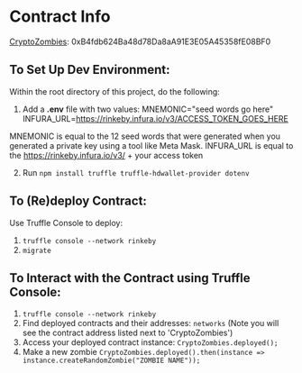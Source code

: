 # Contract Info
[CryptoZombies](https://rinkeby.etherscan.io/address/0xB4fdb624Ba48d78Da8aA91E3E05A45358fE08BF0): 0xB4fdb624Ba48d78Da8aA91E3E05A45358fE08BF0

## To Set Up Dev Environment:
Within the root directory of this project, do the following:

1. Add a **.env** file with two values:
MNEMONIC="seed words go here"
INFURA_URL=https://rinkeby.infura.io/v3/ACCESS_TOKEN_GOES_HERE

MNEMONIC is equal to the 12 seed words that were generated when you generated a private key using a tool like Meta Mask.
INFURA_URL is equal to the https://rinkeby.infura.io/v3/ + your access token

2. Run `npm install truffle truffle-hdwallet-provider dotenv`

## To (Re)deploy Contract:

Use Truffle Console to deploy:

1. `truffle console --network rinkeby`
2. `migrate`

## To Interact with the Contract using Truffle Console:

1. `truffle console --network rinkeby`
2. Find deployed contracts and their addresses: `networks` (Note you will see the contract address listed next to 'CryptoZombies')
3. Access your deployed contract instance: `CryptoZombies.deployed();`
4. Make a new zombie `CryptoZombies.deployed().then(instance => instance.createRandomZombie("ZOMBIE NAME"));`